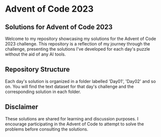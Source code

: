 # Advent of Code 2023

## Solutions for Advent of Code 2023
Welcome to my repository showcasing my solutions for the Advent of Code 2023 challenge. This repository is a reflection of my journey through the challenge, 
presenting the solutions I've developed for each day's puzzle without the aid of any AI tools.

## Repository Structure
Each day's solution is organized in a folder labelled 'Day01', 'Day02' and so on. You will find the text dataset for that day's challenge and the corresponding solution in each folder.

## Disclaimer
These solutions are shared for learning and discussion purposes. I encourage participating in the Advent of Code to attempt to solve the problems before consulting the solutions.
